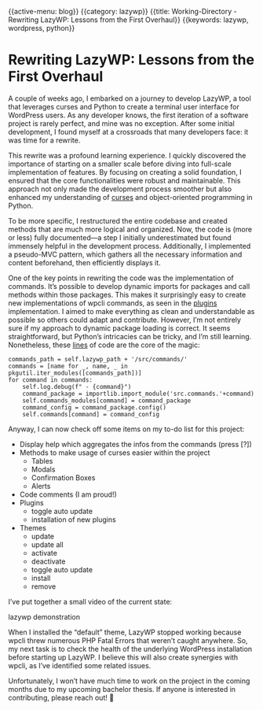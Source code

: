 {{active-menu: blog}}
{{category: lazywp}}
{{title: Working-Directory - Rewriting LazyWP: Lessons from the First Overhaul}}
{{keywords: lazywp, wordpress, python}}

# Rewriting LazyWP: Lessons from the First Overhaul

A couple of weeks ago, I embarked on a journey to develop LazyWP, a tool that leverages curses and Python to create a terminal user interface for WordPress users. As any developer knows, the first iteration of a software project is rarely perfect, and mine was no exception. After some initial development, I found myself at a crossroads that many developers face: it was time for a rewrite.

This rewrite was a profound learning experience. I quickly discovered the importance of starting on a smaller scale before diving into full-scale implementation of features. By focusing on creating a solid foundation, I ensured that the core functionalities were robust and maintainable. This approach not only made the development process smoother but also enhanced my understanding of [curses](https://docs.python.org/3/library/curses.html) and object-oriented programming in Python.

To be more specific, I restructured the entire codebase and created methods that are much more logical and organized. Now, the code is (more or less) fully documented—a step I initially underestimated but found immensely helpful in the development process. Additionally, I implemented a pseudo-MVC pattern, which gathers all the necessary information and content beforehand, then efficiently displays it.

One of the key points in rewriting the code was the implementation of commands. It’s possible to develop dynamic imports for packages and call methods within those packages. This makes it surprisingly easy to create new implementations of wpcli commands, as seen in the [plugins](https://github.com/lauratheq/lazywp/blob/main/src/commands/plugins.py) implementation. I aimed to make everything as clean and understandable as possible so others could adapt and contribute. However, I’m not entirely sure if my approach to dynamic package loading is correct. It seems straightforward, but Python’s intricacies can be tricky, and I’m still learning. Nonetheless, these [lines](https://github.com/lauratheq/lazywp/blob/main/lazywp#L161) of code are the core of the magic:

```
commands_path = self.lazywp_path + '/src/commands/'
commands = [name for _, name, _ in pkgutil.iter_modules([commands_path])]
for command in commands:
    self.log.debug(f" - {command}")
    command_package = importlib.import_module('src.commands.'+command)
    self.commands_modules[command] = command_package
    command_config = command_package.config()
    self.commands[command] = command_config
```

Anyway, I can now check off some items on my to-do list for this project:

*   Display help which aggregates the infos from the commands (press \[?\])
*   Methods to make usage of curses easier within the project
    *   Tables
    *   Modals
    *   Confirmation Boxes
    *   Alerts
*   Code comments (I am proud!)
*   Plugins
    *   toggle auto update
    *   installation of new plugins
*   Themes
    *   update
    *   update all
    *   activate
    *   deactivate
    *   toggle auto update
    *   install
    *   remove

I’ve put together a small video of the current state:

lazywp demonstration

When I installed the “default” theme, LazyWP stopped working because wpcli threw numerous PHP Fatal Errors that weren’t caught anywhere. So, my next task is to check the health of the underlying WordPress installation before starting up LazyWP. I believe this will also create synergies with wpcli, as I’ve identified some related issues.

Unfortunately, I won’t have much time to work on the project in the coming months due to my upcoming bachelor thesis. If anyone is interested in contributing, please reach out! 🙂